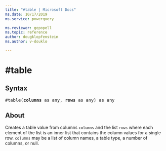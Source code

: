 ```yaml
---
title: "#table | Microsoft Docs"
ms.date: 10/17/2019
ms.service: powerquery

ms.reviewer: gepopell
ms.topic: reference
author: dougklopfenstein
ms.author: v-douklo

---
```

# &#35;table

## Syntax

<pre>
#table(<b>columns</b> as any, <b>rows</b> as any) as any
</pre>

## About
Creates a table value from columns `columns` and the list `rows` where each element of the list is an inner list that contains the column values for a single row. `columns` may be a list of column names, a table type, a number of columns, or null.

  
